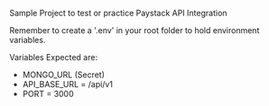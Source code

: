 Sample Project to test or practice Paystack API Integration

Remember to create a '.env' in your root folder to hold environment variables. 

Variables Expected are:

* MONGO_URL (Secret)
* API_BASE_URL = /api/v1
* PORT = 3000